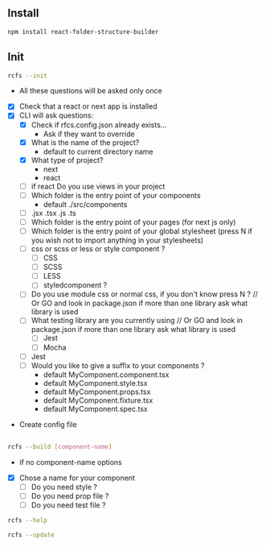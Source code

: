 ## Install

```sh
npm install react-folder-structure-builder
```

## Init
```sh
rcfs --init
```
* All these questions will be asked only once
* [X] Check that a react or next app is installed
* [X] CLI will ask questions:
  * [X] Check if rfcs.config.json already exists...
    * Ask if they want to override
  * [X] What is the name of the project?
    * default to current directory name
  * [X] What type of project?
    * next
    * react
  * [ ] if react Do you use views in your project
  * [ ] Which folder is the entry point of your components
    * default ./src/components
  * [ ] .jsx .tsx .js .ts
  * [ ] Which folder is the entry point of your pages (for next js only)
  * [ ] Which folder is the entry point of your global stylesheet (press N if you wish not to import anything in your stylesheets)
  * [ ] css or scss or less or style component ?
    * [ ] CSS
    * [ ] SCSS
    * [ ] LESS
    * [ ] styledcomponent ?
  * [ ] Do you use module css or normal css, if you don't know press N ? // Or GO and look in package.json if more than one library ask what library is used
  * [ ] What testing library are you currently using // Or GO and look in package.json if more than one library ask what library is used
    * [ ] Jest
    * [ ] Mocha
  * [ ] Jest
  * [ ] Would you like to give a suffix to your components ?
    * default MyComponent.component.tsx
    * default MyComponent.style.tsx
    * default MyComponent.props.tsx
    * default MyComponent.fixture.tsx
    * default MyComponent.spec.tsx
* Create config file

## 

```sh
rcfs --build [component-name]
```
* if no component-name options
* [X] Chose a name for your component
  * [ ] Do you need style ?
  * [ ] Do you need prop file ? 
  * [ ] Do you need test file ?

```sh
rcfs --help
```

```sh
rcfs --update
```